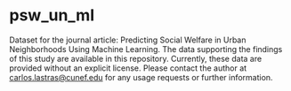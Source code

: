 # psw_un_ml
Dataset for the journal article: Predicting Social Welfare in Urban Neighborhoods Using Machine Learning.
The data supporting the findings of this study are available in this repository. 
Currently, these data are provided without an explicit license. 
Please contact the author at carlos.lastras@cunef.edu for any usage requests or further information.
